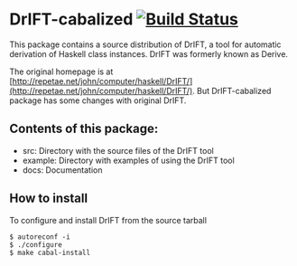 # DrIFT-cabalized [![Build Status](https://travis-ci.org/ajhc/drift.png)](https://travis-ci.org/ajhc/drift)

This package contains a source distribution of DrIFT, a tool for automatic
derivation of Haskell class instances. DrIFT was formerly known as Derive.

The original homepage is at
[http://repetae.net/john/computer/haskell/DrIFT/](http://repetae.net/john/computer/haskell/DrIFT/).
But DrIFT-cabalized package has some changes with original DrIFT.

## Contents of this package:

* src:         Directory with the source files of the DrIFT tool
* example:     Directory with examples of using the DrIFT tool
* docs:        Documentation

## How to install

To configure and install DrIFT from the source tarball

    $ autoreconf -i
    $ ./configure
    $ make cabal-install
